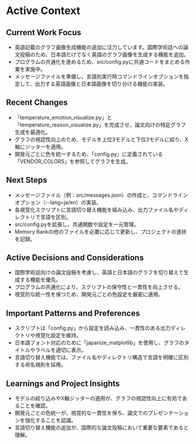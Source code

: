 # Active Context

## Current Work Focus
- 英語記載のグラフ画像生成機能の追加に注力しています。国際学術誌への論文投稿のため、日本語だけでなく英語のグラフ画像を生成する機能を追加。
- プログラムの共通化を進めるため、src/config.pyに共通コードをまとめる作業を実施中。
- メッセージファイルを準備し、言語別実行時コマンドラインオプションを指定して、出力する英語画像と日本語画像を切り分ける機能の実装。

## Recent Changes
- 「temperature_emotion_visualize.py」と「temperature_reason_visualize.py」を完成させ、論文向けの特定グラフ生成を最適化。
- グラフの視認性向上のため、モデルを上位3モデルと下位3モデルに絞り、X軸にジッターを適用。
- 開発元ごとに色を統一するため、「config.py」に定義されている「VENDOR_COLORS」を参照してグラフを生成。

## Next Steps
- メッセージファイル（例：src/messages.json）の作成と、コマンドラインオプション（--lang=ja/en）の実装。
- 各視覚化スクリプトに言語切り替え機能を組み込み、出力ファイル名やディレクトリで言語を区別。
- src/config.pyを拡張し、共通関数や設定を一元管理。
- Memory Bankの他のファイルを必要に応じて更新し、プロジェクトの進捗を記録。

## Active Decisions and Considerations
- 国際学術誌向けの論文投稿を考慮し、英語と日本語のグラフを切り替えて生成する機能を優先。
- プログラムの共通化により、スクリプトの保守性と一貫性を向上させる。
- 視覚的な統一性を保つため、開発元ごとの色設定を厳密に適用。

## Important Patterns and Preferences
- スクリプトは「config.py」から設定を読み込み、一貫性のある出力ディレクトリや視覚化設定を維持。
- 日本語フォント対応のために「japanize_matplotlib」を使用し、グラフのタイトルやラベルを適切に表示。
- 言語切り替え機能では、ファイル名やディレクトリ構造で言語を明確に区別する命名規則を採用。

## Learnings and Project Insights
- モデルの絞り込みやX軸ジッターの適用が、グラフの視認性向上に有効であることを確認。
- 開発元ごとの色統一が、視覚的な一貫性を保ち、論文でのプレゼンテーションを強化することを認識。
- 言語切り替え機能の追加が、国際的な論文投稿において重要な要素であると理解。
